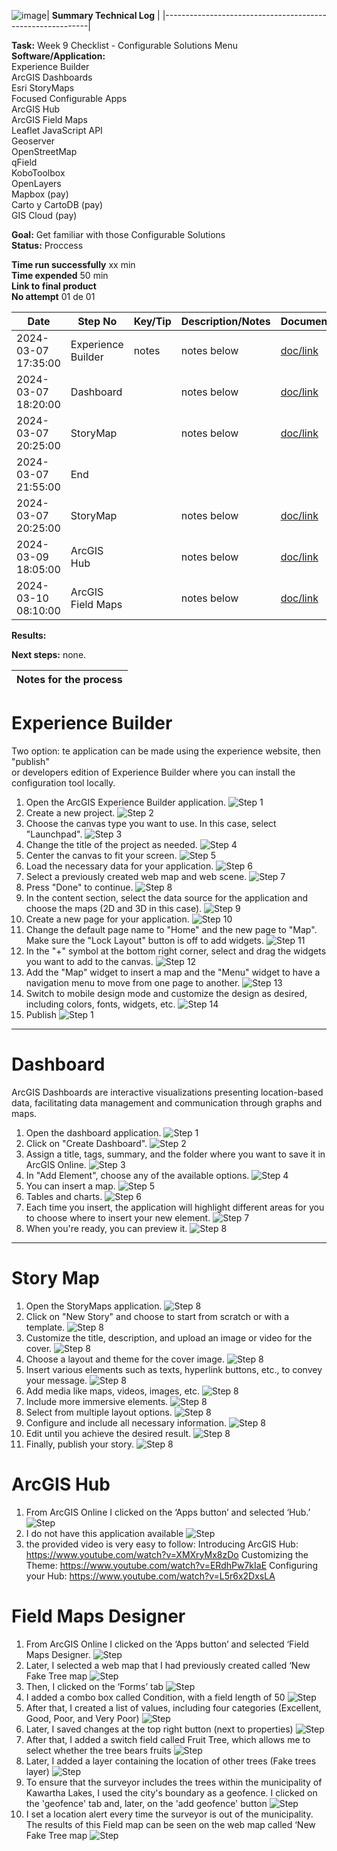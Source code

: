![image](https://github.com/geolaurajaimes/gislaura/assets/146447166/c82453f3-6e64-4cba-99f8-5e4993b718a3)| **Summary Technical Log**                                 |
|-----------------------------------------------------------|

**Task:** Week 9 Checklist - Configurable Solutions Menu     
**Software/Application:**  
    Experience Builder  
    ArcGIS Dashboards  
    Esri StoryMaps  
    Focused Configurable Apps  
    ArcGIS Hub  
    ArcGIS Field Maps  
    Leaflet JavaScript API  
    Geoserver  
    OpenStreetMap  
    qField  
    KoboToolbox  
    OpenLayers  
    Mapbox (pay)  
    Carto y CartoDB (pay)  
    GIS Cloud (pay)  

**Goal:** Get familiar with those Configurable Solutions  
**Status:** Proccess
  
**Time run successfully** xx min  
**Time expended**         50 min  
**Link to final product** [](http://www.com)  
**No attempt** 01 de 01  
  
  
| **Date**              | **Step No**                                   | **Key/Tip** | **Description/Notes** | **Documentation** |
|-----------------------|-----------------------------------------------|-------------|-----------------------|-------------------|
| 2024-03-07 17:35:00   | Experience Builder                            | notes       | notes below           | [doc/link](https://experience.arcgis.com/experience/dfdd326f157844d1837f0c183778019b)  |
| 2024-03-07 18:20:00   | Dashboard                                     |             | notes below           | [doc/link](https://fleming.maps.arcgis.com/apps/dashboards/88b233fbbfd34d4499a9628e43f2b1dd)  |
| 2024-03-07 20:25:00   | StoryMap                                      |             | notes below           | [doc/link](https://storymaps.arcgis.com/stories/3cc73ac95eec43cfa4bc9c7bc70f3415)  |
| 2024-03-07 21:55:00   | End                                      | 
| 2024-03-07 20:25:00   | StoryMap                                      |             | notes below           | [doc/link](https://storymaps.arcgis.com/stories/3cc73ac95eec43cfa4bc9c7bc70f3415)  |
| 2024-03-09 18:05:00   | ArcGIS Hub                                    |             | notes below           | [doc/link](https://storymaps.arcgis.com/stories/3cc73ac95eec43cfa4bc9c7bc70f3415)  |
| 2024-03-10 08:10:00   | ArcGIS Field Maps                             |             | notes below           | [doc/link](https://fleming.maps.arcgis.com/home/item.html?id=232cb7cccd6241abb9ca6d08c7cb9d04)  |




**Results:**  


**Next steps:**
none.

| **Notes for the process**                                |
|-----------------------------------------------------------|

# Experience Builder  
Two option: te application can be made using the experience website, then "publish"  
or developers edition of Experience Builder where you can install the configuration tool locally.  

1. Open the ArcGIS Experience Builder application.
![Step 1](../a00templates/img/img67.png)
2. Create a new project.
![Step 2](../a00templates/img/img68.png)
3. Choose the canvas type you want to use. In this case, select "Launchpad".
![Step 3](../a00templates/img/img69.png)
4. Change the title of the project as needed.
![Step 4](../a00templates/img/img70.png)
5. Center the canvas to fit your screen.
![Step 5](../a00templates/img/img71.png)
6. Load the necessary data for your application.
![Step 6](../a00templates/img/img72.png)
7. Select a previously created web map and web scene.
![Step 7](../a00templates/img/img73.png)
8. Press "Done" to continue.
![Step 8](../a00templates/img/img74.png)
9. In the content section, select the data source for the application and choose the maps (2D and 3D in this case).
![Step 9](../a00templates/img/img75.png)
10. Create a new page for your application.
![Step 10](../a00templates/img/img76.png)
11. Change the default page name to "Home" and the new page to "Map". Make sure the "Lock Layout" button is off to add widgets.
![Step 11](../a00templates/img/img77.png)
12. In the "+" symbol at the bottom right corner, select and drag the widgets you want to add to the canvas.
![Step 12](../a00templates/img/img78.png)
13. Add the "Map" widget to insert a map and the "Menu" widget to have a navigation menu to move from one page to another.
![Step 13](../a00templates/img/img79.png)
14. Switch to mobile design mode and customize the design as desired, including colors, fonts, widgets, etc.
![Step 14](../a00templates/img/img80.png)
15. Publish
![Step 1](../a00templates/img/img90.png)
---


# Dashboard
ArcGIS Dashboards are interactive visualizations presenting location-based data, facilitating data management and communication through graphs and maps.  

1. Open the dashboard application.
![Step 1](../a00templates/img/img82.png)  
2. Click on "Create Dashboard".
![Step 2](../a00templates/img/img83.png)
3. Assign a title, tags, summary, and the folder where you want to save it in ArcGIS Online.
![Step 3](../a00templates/img/img84.png)
4. In "Add Element", choose any of the available options.
![Step 4](../a00templates/img/img85.png)
6. You can insert a map.
![Step 5](../a00templates/img/img86.png)
7. Tables and charts.
![Step 6](../a00templates/img/img87.png)
8. Each time you insert, the application will highlight different areas for you to choose where to insert your new element.
![Step 7](../a00templates/img/img88.png)
9. When you're ready, you can preview it.
![Step 8](../a00templates/img/img89.png)
---

# Story Map


1. Open the StoryMaps application. ![Step 8](../a00templates/img/img91.png)
2. Click on "New Story" and choose to start from scratch or with a template. ![Step 8](../a00templates/img/img92.png)
3. Customize the title, description, and upload an image or video for the cover. ![Step 8](../a00templates/img/img93.png)
4. Choose a layout and theme for the cover image. ![Step 8](../a00templates/img/img94.png)
5. Insert various elements such as texts, hyperlink buttons, etc., to convey your message. ![Step 8](../a00templates/img/img95.png)
6. Add media like maps, videos, images, etc. ![Step 8](../a00templates/img/img96.png)
7. Include more immersive elements. ![Step 8](../a00templates/img/img97.png)
8. Select from multiple layout options. ![Step 8](../a00templates/img/img98.png)
9. Configure and include all necessary information. ![Step 8](../a00templates/img/img99.png)
10. Edit until you achieve the desired result. ![Step 8](../a00templates/img/img100.png)
11. Finally, publish your story. ![Step 8](../a00templates/img/img101.png)

# ArcGIS Hub
1. From ArcGIS Online I clicked on the ‘Apps button’ and selected ‘Hub.’
![Step](../a00templates/img/img01.png)
2. I do not have this application available
![Step](../a00templates/img/img02.png)
3. the provided video is very easy to follow:
Introducing ArcGIS Hub: https://www.youtube.com/watch?v=XMXryMx8zDo
Customizing the Theme: https://www.youtube.com/watch?v=ERdhPw7kIaE
Configuring your Hub: https://www.youtube.com/watch?v=L5r6x2DxsLA

# Field Maps Designer
1. From ArcGIS Online I clicked on the ‘Apps button’ and selected ‘Field Maps Designer.
![Step](../a00templates/img/img03.png)
2. Later, I selected a web map that I had previously created called ‘New Fake Tree map
![Step](../a00templates/img/img04.png)
3. Then, I clicked on the ‘Forms’ tab
![Step](../a00templates/img/img05.png)
4. I added a combo box called Condition, with a field length of 50
![Step](../a00templates/img/img06.png)
5. After that, I created a list of values, including four categories (Excellent, Good, Poor, and Very Poor)
![Step](../a00templates/img/img07.png)
6. Later, I saved changes at the top right button (next to properties)
![Step](../a00templates/img/img08.png)
7. After that, I added a switch field called Fruit Tree, which allows me to select whether the tree bears fruits
![Step](../a00templates/img/img09.png)
8. Later, I added a layer containing the location of other trees (Fake trees layer)
![Step](../a00templates/img/img102.png)
9. To ensure that the surveyor includes the trees within the municipality of Kawartha Lakes, I used the city's boundary as a geofence.
I clicked on the 'geofence' tab and, later, on the 'add geofence' button
![Step](../a00templates/img/img103.png)
10. I set a location alert every time the surveyor is out of the municipality. The results of this Field map can be seen on the web map called ‘New Fake Tree map
![Step](../a00templates/img/img104.png)



# 




